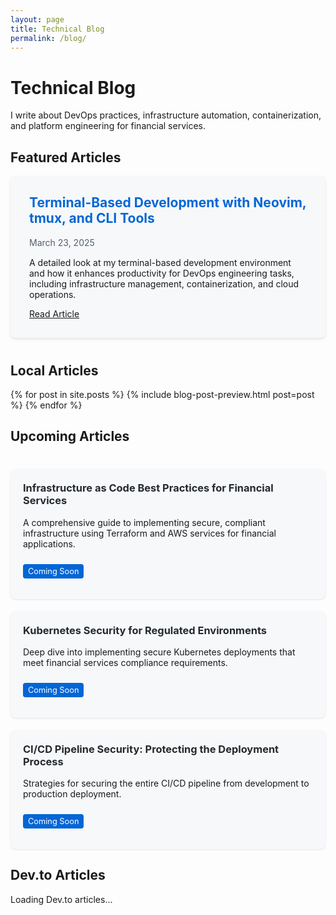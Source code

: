 ```yaml
---
layout: page
title: Technical Blog
permalink: /blog/
---
```


# Technical Blog

I write about DevOps practices, infrastructure automation, containerization, and platform engineering for financial services.

## Featured Articles

<div class="featured-article">
  <h2>Terminal-Based Development with Neovim, tmux, and CLI Tools</h2>
  <p class="post-date">March 23, 2025</p>
  <p>A detailed look at my terminal-based development environment and how it enhances productivity for DevOps engineering tasks, including infrastructure management, containerization, and cloud operations.</p>
  <a href="/blog/2025/03/23/terminal-based-development-environment/" class="btn outlined-btn">Read Article</a>
</div>

## Local Articles

<div class="blog-list">
  {% for post in site.posts %}
    {% include blog-post-preview.html post=post %}
  {% endfor %}
</div>

## Upcoming Articles

<div class="upcoming-articles">
  <div class="upcoming-article">
    <h3>Infrastructure as Code Best Practices for Financial Services</h3>
    <p>A comprehensive guide to implementing secure, compliant infrastructure using Terraform and AWS services for financial applications.</p>
    <p class="coming-soon">Coming Soon</p>
  </div>
  
  <div class="upcoming-article">
    <h3>Kubernetes Security for Regulated Environments</h3>
    <p>Deep dive into implementing secure Kubernetes deployments that meet financial services compliance requirements.</p>
    <p class="coming-soon">Coming Soon</p>
  </div>
  
  <div class="upcoming-article">
    <h3>CI/CD Pipeline Security: Protecting the Deployment Process</h3>
    <p>Strategies for securing the entire CI/CD pipeline from development to production deployment.</p>
    <p class="coming-soon">Coming Soon</p>
  </div>
</div>

## Dev.to Articles

<div id="devto-articles" class="blog-list">
  <p>Loading Dev.to articles...</p>
</div>

<script>
  document.addEventListener('DOMContentLoaded', function() {
    // Fetch Dev.to articles
    fetch('https://dev.to/api/articles?username=joshuamichaelhall')
      .then(response => response.json())
      .then(data => {
        const container = document.getElementById('devto-articles');
        container.innerHTML = ''; // Clear loading message
        
        if (data.length === 0) {
          container.innerHTML = '<p>No articles found on Dev.to</p>';
          return;
        }
        
        // Display articles
        data.forEach(article => {
          const articleDiv = document.createElement('div');
          articleDiv.className = 'blog-post-preview';
          articleDiv.innerHTML = `
            <h2><a href="${article.url}" target="_blank">${article.title}</a></h2>
            <p class="post-date">${new Date(article.published_at).toLocaleDateString('en-US', { year: 'numeric', month: 'long', day: 'numeric' })}</p>
            ${article.tag_list.length > 0 ? `
              <p class="post-categories">
                Tags: 
                ${article.tag_list.map(tag => `<span class="tag">${tag}</span>`).join(' ')}
              </p>
            ` : ''}
            <p>${article.description}</p>
            <a href="${article.url}" target="_blank" class="read-more">Read on Dev.to</a>
          `;
          container.appendChild(articleDiv);
        });
      })
      .catch(error => {
        console.error('Error fetching Dev.to articles:', error);
        document.getElementById('devto-articles').innerHTML = '<p>Error loading Dev.to articles</p>';
      });
  });
</script>

<style>
  .featured-article {
    background-color: #f6f8fa;
    padding: 30px;
    border-radius: 8px;
    margin-bottom: 40px;
    box-shadow: 0 2px 4px rgba(0,0,0,0.1);
  }
  
  .featured-article h2 {
    margin-top: 0;
    color: #0366d6;
  }
  
  .featured-article .post-date {
    color: #586069;
    margin-bottom: 15px;
  }
  
  .upcoming-articles {
    margin-top: 40px;
    display: grid;
    grid-template-columns: repeat(auto-fill, minmax(300px, 1fr));
    gap: 20px;
  }
  
  .upcoming-article {
    background-color: #f6f8fa;
    padding: 20px;
    border-radius: 8px;
    box-shadow: 0 1px 3px rgba(0,0,0,0.1);
  }
  
  .upcoming-article h3 {
    margin-top: 0;
    color: #24292e;
  }
  
  .coming-soon {
    display: inline-block;
    background-color: #0366d6;
    color: white;
    padding: 4px 8px;
    border-radius: 4px;
    font-size: 0.8rem;
    margin-top: 10px;
  }
</style>